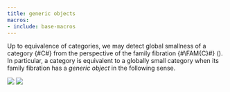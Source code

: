 ```yaml
---
title: generic objects
macros:
- include: base-macros
---
```


Up to equivalence of categories, we may detect global smallness of a category {#C#} from the perspective of the family fibration {#\FAM{C}#} ([](frct-0006)). In particular, a category is equivalent to a globally small category when its family fibration has a *generic object* in the following sense.

![](frct-001E)
![](frct-000L)
